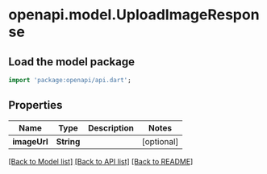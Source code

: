 # openapi.model.UploadImageResponse

## Load the model package
```dart
import 'package:openapi/api.dart';
```

## Properties
Name | Type | Description | Notes
------------ | ------------- | ------------- | -------------
**imageUrl** | **String** |  | [optional] 

[[Back to Model list]](../README.md#documentation-for-models) [[Back to API list]](../README.md#documentation-for-api-endpoints) [[Back to README]](../README.md)



